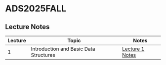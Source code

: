 # ADS2025FALL

## Lecture Notes

| Lecture | Topic | Notes |
|---------|-------|-------|
| 1 | Introduction and Basic Data Structures | [Lecture 1 Notes](./lecture01.md) |